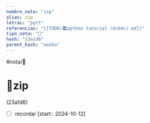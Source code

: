 ```yaml
---
nombre_nota: "zip"
alias: zip
letras: "pytt"
referencias: "[[TODO/🏛️python tutorial (dcb4c).md]]"
tipo_nota: "📑"
hash: "23a1d6"
parent_hash: "aea5a"
---
```


#nota/📑

# 📑zip
<div class="hash">(23a1d6)</div>

- [ ] recordar  [start:: 2024-10-12]